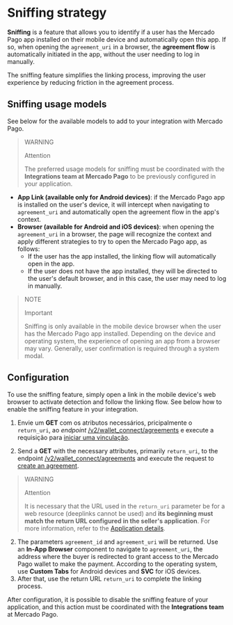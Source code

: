 # Sniffing strategy

**Sniffing** is a feature that allows you to identify if a user has the Mercado Pago app installed on their mobile device and automatically open this app. If so, when opening the `agreement_uri` in a browser, the **agreement flow** is automatically initiated in the app, without the user needing to log in manually.

The sniffing feature simplifies the linking process, improving the user experience by reducing friction in the agreement process.

## Sniffing usage models

See below for the available models to add to your integration with Mercado Pago.

> WARNING
>
> Attention
>
> The preferred usage models for sniffing must be coordinated with the **Integrations team at Mercado Pago** to be previously configured in your application.

- **App Link (available only for Android devices)**: if the Mercado Pago app is installed on the user's device, it will intercept when navigating to `agreement_uri` and automatically open the agreement flow in the app's context.
- **Browser (available for Android and iOS devices)**: when opening the `agreement_uri` in a browser, the page will recognize the context and apply different strategies to try to open the Mercado Pago app, as follows: <br>
  - If the user has the app installed, the linking flow will automatically open in the app.
  - If the user does not have the app installed, they will be directed to the user's default browser, and in this case, the user may need to log in manually.

> NOTE
>
> Important
>
> Sniffing is only available in the mobile device browser when the user has the Mercado Pago app installed. Depending on the device and operating system, the experience of opening an app from a browser may vary. Generally, user confirmation is required through a system modal.

## Configuration

To use the sniffing feature, simply open a link in the mobile device's web browser to activate detection and follow the linking flow. See below how to enable the sniffing feature in your integration.

1. Envie um **GET** com os atributos necessários, pricipalmente o `return_uri`, ao _endpoint_ [/v2/wallet_connect/agreements](/developers/pt/reference/wallet_connect/_wallet_connect_agreements/post) e execute a requisição para [iniciar uma vinculação](/developers/pt/docs/wallet-connect/account-linking-flow/create-agreement).

1. Send a **GET** with the necessary attributes, primarily `return_uri`, to the endpoint [/v2/wallet_connect/agreements](/developers/en/reference/wallet_connect/_wallet_connect_agreements/post) and execute the request to [create an agreement](/developers/en/docs/wallet-connect/account-linking-flow/create-agreement).

> WARNING
>
> Attention
>
> It is necessary that the URL used in the `return_uri` parameter be for a web resource (deeplinks cannot be used) and **its beginning must match the return URL configured in the seller's application**. For more information, refer to the [Application details](/developers/en/guides/additional-content/your-integrations/application-details).

2. The parameters `agreement_id` and `agreement_uri` will be returned. Use an **In-App Browser** component to navigate to `agreement_uri`, the address where the buyer is redirected to grant access to the Mercado Pago wallet to make the payment. According to the operating system, use **Custom Tabs** for Android devices and **SVC** for iOS devices.
3. After that, use the return URL `return_uri` to complete the linking process.

After configuration, it is possible to disable the sniffing feature of your application, and this action must be coordinated with the **Integrations team** at Mercado Pago.
